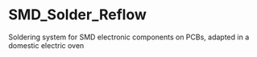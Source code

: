 # SMD_Solder_Reflow
Soldering system for SMD electronic components on PCBs, adapted in a domestic electric oven
